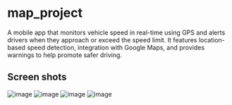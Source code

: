 # map_project

A mobile app that monitors vehicle speed in real-time using GPS and alerts drivers when they approach or exceed the speed limit. It features location-based speed detection, integration with Google Maps, and provides warnings to help promote safer driving.

## Screen shots
![image](https://github.com/user-attachments/assets/8b269fa1-c4de-4638-b7e6-c07d67cd1a09) ![image](https://github.com/user-attachments/assets/974cfb72-ce13-4e04-aacd-4183e42fe604) ![image](https://github.com/user-attachments/assets/0f247046-f25d-49bc-84f3-43f798689017) ![image](https://github.com/user-attachments/assets/311994f2-aaa9-4fd7-9815-3402d8469ef3)


